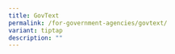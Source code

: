 ```yaml
---
title: GovText
permalink: /for-government-agencies/govtext/
variant: tiptap
description: ""
---
```


